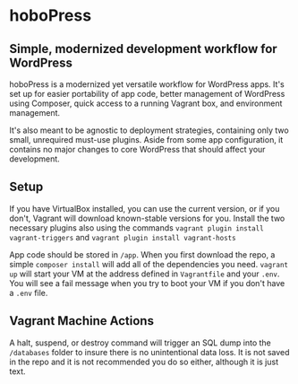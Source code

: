 # hoboPress
## Simple, modernized development workflow for WordPress
hoboPress is a modernized yet versatile workflow for WordPress apps. It's set up for easier portability of app code, better management of WordPress using Composer, quick access to a running Vagrant box, and environment management.

It's also meant to be agnostic to deployment strategies, containing only two small, unrequired must-use plugins. Aside from some app configuration, it contains no major changes to core WordPress that should affect your development.

## Setup
If you have VirtualBox installed, you can use the current version, or if you don't, Vagrant will download known-stable versions for you. Install the two necessary plugins also using the commands `vagrant plugin install vagrant-triggers` and `vagrant plugin install vagrant-hosts`

App code should be stored in `/app`. When you first download the repo, a simple `composer install` will add all of the dependencies you need. `vagrant up` will start your VM at the address defined in `Vagrantfile` and your `.env`. You will see a fail message when you try to boot your VM if you don't have a `.env` file.

## Vagrant Machine Actions
A halt, suspend, or destroy command will trigger an SQL dump into the `/databases` folder to insure there is no unintentional data loss. It is not saved in the repo and it is not recommended you do so either, although it is just text.
